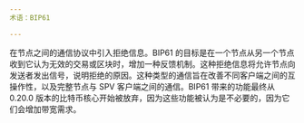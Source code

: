 ```yaml
---
术语：BIP61

---
```

在节点之间的通信协议中引入拒绝信息。BIP61 的目标是在一个节点从另一个节点收到它认为无效的交易或区块时，增加一种反馈机制。这种拒绝信息将允许节点向发送者发出信号，说明拒绝的原因。这种类型的通信旨在改善不同客户端之间的互操作性，以及完整节点与 SPV 客户端之间的通信。BIP61 带来的功能最终从 0.20.0 版本的比特币核心开始被放弃，因为这些功能被认为是不必要的，因为它们会增加带宽需求。